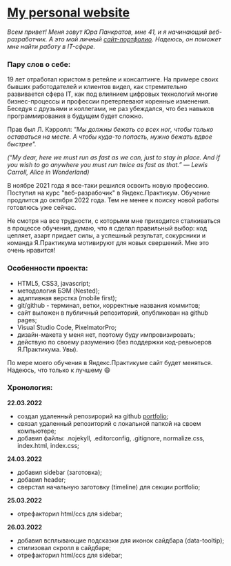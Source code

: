 # [My personal website](https://pnrf.github.io/portfolio/)

*Всем привет! Меня зовут Юра Панкратов, мне 41, и я начинающий веб-разработчик. А это мой личный [сайт-портфолио](https://pnrf.github.io/portfolio/). Надеюсь, он поможет мне найти работу в IT-сфере.*

### Пару слов о себе:

19 лет отработал юристом в ретейле и консалтинге. На примере своих бывших работодателей и клиентов видел, как стремительно развивается сфера IT, как под влиянием цифровых технологий многие бизнес-процессы и профессии претерпевают коренные изменения. Беседуя с друзьями и коллегами, не раз убеждался, что без навыков программирования в будущем будет сложно.

Прав был Л. Кэрролл: *"Мы должны бежать со всех ног, чтобы только оставаться на месте. А чтобы куда-то попасть, нужно бежать вдвое быстрее".*

*(“My dear, here we must run as fast as we can, just to stay in place. And if you wish to go anywhere you must run twice as fast as that.” ― Lewis Carroll, Alice in Wonderland)*

В ноябре 2021 года я все-таки решился освоить новую профессию. Поступил на курс "веб-разрабочик" в Яндекс.Практикум. Обучение продлится до октября 2022 года. Тем не менее к поиску новой работы готовлюсь уже сейчас.

Не смотря на все трудности, с которыми мне приходится сталкиваться в процессе обучения, думаю, что я сделал правильный выбор: код цепляет, азарт придает силы, а успешный результат, сокурсники и команда Я.Практикума мотивируют для новых свершений. Мне это очень нравится!


### Особенности проекта:

* HTML5, CSS3, javascript;
* методология БЭМ (Nested);
* адаптивная верстка (mobile first);
* git/github - терминал, ветки, корректные названия коммитов;
* сайт выложен в публичный репозиторий, опубликован на github pages;
* Visual Studio Code, PixelmatorPro;
* дизайн-макета у меня нет, поэтому буду импровизировать;
* действую по своему разумению (без поддержки код-ревьюеров Я.Практикума. Увы).

По мере моего обучения в Яндекс.Практикуме сайт будет меняться. Надеюсь, что только к лучшему :smile:

### Хронология:

**22.03.2022**

* создал удаленный репозирорий на github [portfolio](https://github.com/pnrf/portfolio);
* связал удаленный репозиторий с локальной папкой на своем компьютере;
* добавил файлы: .nojekyll, .editorconfig, .gitignore, normalize.css, index.html, index.css;

**24.03.2022**

* добавил sidebar (заготовка);
* добавил header;
* сверстал начальную заготовку (timeline) для секции portfolio;

**25.03.2022**

* отрефакторил html/ccs для sidebar;

**26.03.2022**

* добавил всплывающие подсказки для иконок сайдбара (data-tooltip);
* стилизовал скролл в сайдбаре;
* отрефакторил html/ccs для sidebar;

